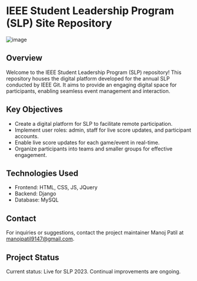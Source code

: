 # IEEE Student Leadership Program (SLP) Site Repository
![image](https://github.com/9147/SLP/assets/42509321/28e200ac-5b91-4f0b-b99d-6f60e3dc4e0d)


## Overview
Welcome to the IEEE Student Leadership Program (SLP) repository! This repository houses the digital platform developed for the annual SLP conducted by IEEE Git. It aims to provide an engaging digital space for participants, enabling seamless event management and interaction.

## Key Objectives
- Create a digital platform for SLP to facilitate remote participation.
- Implement user roles: admin, staff for live score updates, and participant accounts.
- Enable live score updates for each game/event in real-time.
- Organize participants into teams and smaller groups for effective engagement.

## Technologies Used
- Frontend: HTML, CSS, JS, JQuery
- Backend: Django
- Database: MySQL

## Contact
For inquiries or suggestions, contact the project maintainer Manoj Patil at manojpatil9147@gmail.com.

## Project Status
Current status: Live for SLP 2023. Continual improvements are ongoing.

